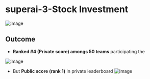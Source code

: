 # superai-3-Stock Investment

![image](https://github.com/Konthee/superai-3-Stock-Investment/assets/98932144/74dd584e-cf4e-477b-beb2-dfb420b39966)



## Outcome
- **Ranked #4 (Private score) amongs 50 teams** participating the 

![image](https://github.com/Konthee/superai-3-Stock-Investment/assets/98932144/4ff152c8-0858-43b6-afbb-8ae8c10452c4)


- But **Public score (rank 1)** in private leaderboard
![image](https://github.com/Konthee/superai-3-Stock-Investment/assets/98932144/5bb42642-720d-472e-957c-74c61cd1294d)
